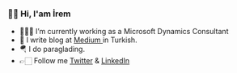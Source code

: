 ### 👋🏻 Hi, I'am İrem

- 👩🏼‍💻 I’m currently working as a Microsoft Dynamics Consultant 
- 📝 I write blog at <a href=https://iremgulmez.medium.com target=_blank/>Medium </a> in Turkish.
- 🪂 I do paraglading. 
- 👉🏻 Follow me <a href=https://twitter.com/glmzirms target=_blank/> Twitter</a> & <a href=https://www.linkedin.com/in/iremgulmezz/ target=_blank/> LinkedIn</a> 
